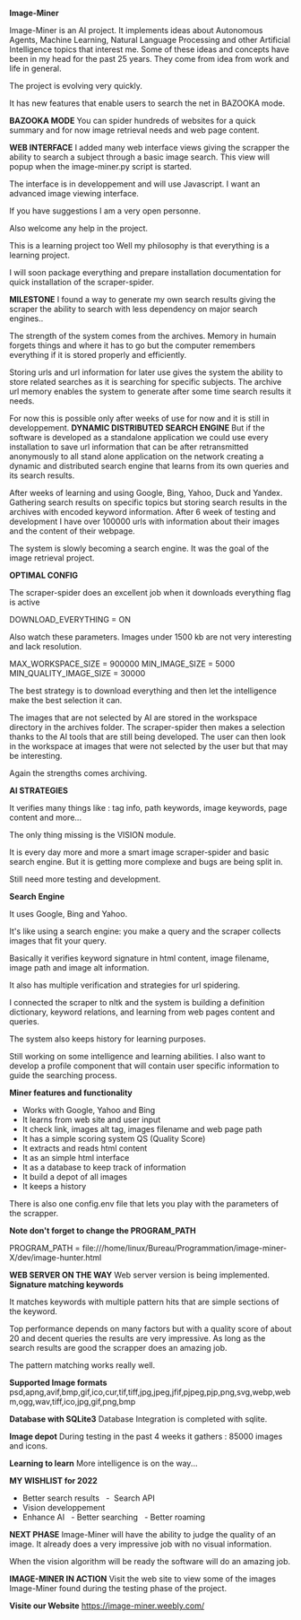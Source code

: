 **Image-Miner**

Image-Miner is an AI project. It implements ideas about Autonomous Agents, Machine Learning, Natural Language Processing and other Artificial Intelligence topics that interest me. Some of these ideas and concepts have been in my head for the past 25 years. They come from idea from work and life in general.

The project is evolving very quickly. 

It has new features that enable users to search the net in BAZOOKA mode. 

**BAZOOKA MODE**
You can spider hundreds of websites for a quick summary and for now image retrieval needs and web page content. 

**WEB INTERFACE**
I added many web interface views giving the scrapper the ability to search a subject through a basic image search. This view will popup when the image-miner.py script is started. 

The interface is in developpement and will use Javascript. I want an advanced image viewing interface. 

If you have suggestions I am a very open personne. 

Also welcome any help in the project. 

This is a learning project too 
Well my philosophy is that everything is a learning project. 

I will soon package everything and prepare installation documentation for quick installation of the scraper-spider.

**MILESTONE**
I found a way to generate my own search results giving the scraper the ability to search with less dependency on major search engines.. 

The strength of the system comes from the archives. Memory in humain forgets things and where it has to go but the computer remembers everything if it is stored properly and efficiently. 

Storing urls and url information for later use gives the system the ability to store related searches as it is searching for specific subjects. The archive url memory enables the system to generate after some time search results it needs. 

For now this is possible only after weeks of use for now and it is still in developpement.
**DYNAMIC DISTRIBUTED SEARCH ENGINE**
But if the software is developed as a standalone application we could use every installation to save url information that can be after retransmitted anonymously to all stand alone application on the network creating a dynamic and distributed search engine that learns from its own queries and its search results. 

After weeks of learning and using Google, Bing, Yahoo, Duck and Yandex. Gathering search results on specific topics but storing search results in the archives with encoded keyword information. After 6 week of testing and development I have over 100000 urls with information about their images and the content of their webpage. 

The system is slowly becoming a search engine. It was the goal of the image retrieval project.

**OPTIMAL CONFIG**

The scraper-spider does an excellent job when it downloads everything flag is active

DOWNLOAD_EVERYTHING = ON

Also watch these parameters. 
Images under 1500 kb are not very interesting and lack resolution.

MAX_WORKSPACE_SIZE = 900000
MIN_IMAGE_SIZE = 5000
MIN_QUALITY_IMAGE_SIZE = 30000

The best strategy is to download everything and then let the intelligence make the best selection it can. 

The images that are not selected by AI are stored in the workspace directory in the archives folder. The scraper-spider then makes a selection thanks to the AI tools that are still being developed. The user can then look in the workspace at images that were not selected by the user but that may be interesting. 

Again the strengths comes archiving.

**AI STRATEGIES**

It verifies many things like : tag info, path keywords, image keywords, page content and more...

The only thing missing is the VISION module.

It is every day more and more a smart image scraper-spider and basic search engine. But it is getting more complexe and bugs are being split in. 

Still need more testing and development.

**Search Engine**

It uses Google, Bing and Yahoo.

It's like using a search engine: you make a query and the scraper collects images that fit your query. 

Basically it verifies keyword signature in html content, image filename, image path and image alt information. 

It also has multiple verification and strategies for url spidering. 

I connected the scraper to nltk and the system is building a definition dictionary, keyword relations, and learning from web pages content and queries. 

The system also keeps history for learning purposes. 

Still working on some intelligence and learning abilities. 
I also want to develop a profile component that will contain user specific information to guide the searching process. 

**Miner features and functionality**
- Works with Google, Yahoo and Bing 
- It learns from web site and user input 
- It check link, images alt tag, images filename and web page path 
- It has a simple scoring system QS (Quality Score)
- It extracts and reads html content
- It as an simple html interface
- It as a database to keep track of information
- It build a depot of all images 
- It keeps a history

There is also one config.env file that lets you play with the parameters of the scrapper.

**Note don't forget to change the PROGRAM_PATH**

PROGRAM_PATH = file:///home/linux/Bureau/Programmation/image-miner-X/dev/image-hunter.html

**WEB SERVER ON THE WAY**
Web server version is being implemented.
 
**Signature matching keywords**

It matches keywords with multiple pattern hits that are simple sections of the keyword. 

Top performance depends on many factors but with a quality score of about 20 and decent queries the results are very impressive. As long as the search results are good the scrapper does an amazing job. 

The pattern matching works really well.

**Supported Image formats**
psd,apng,avif,bmp,gif,ico,cur,tif,tiff,jpg,jpeg,jfif,pjpeg,pjp,png,svg,webp,webm,ogg,wav,tiff,ico,jpg,gif,png,bmp

**Database with SQLite3**
Database Integration is completed with sqlite.

**Image depot**
During testing in the past 4 weeks it gathers : 85000 images and icons. 

**Learning to learn**
More intelligence is on the way...

**MY WISHLIST for 2022**
- Better search results
  -  Search API   
- Vision developpement 
- Enhance AI
  - Better searching
  - Better roaming 

**NEXT PHASE**
Image-Miner will have the ability to judge the quality of an image. It already does a very impressive job with no visual information. 

When the vision algorithm will be ready the software will do an amazing job.

**IMAGE-MINER IN ACTION**
Visit the web site to view some of the images Image-Miner found during the testing phase of the project. 

**Visite our Website**
https://image-miner.weebly.com/ 
